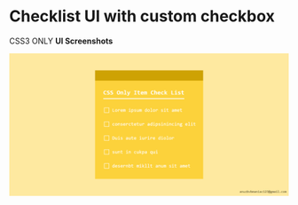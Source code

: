 # Checklist UI with custom checkbox
  CSS3 ONLY
  <strong> UI Screenshots </strong>
  <p>
    <img src="screenshots/img1.png"/>
  <p>
  
